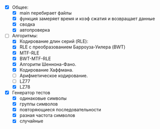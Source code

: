  - [x] Общее:
    - [x] main перебирает файлы
    - [x] функция замеряет время и коэф  сжатия и возвращает данные
    - [x] сводка
    - [x] автопроверка
 - [ ] Алгоритмы:
    - [x] Кодирование длин серий (RLE):
    - [x] RLE с преобразованием Барроуза-Уилера (BWT)
    - [x] MTF-RLE
    - [x] BWT-MTF-RLE
    - [x] Алгоритм Шеннона-Фано.
    - [x] Кодирование Хаффмана.
    - [ ] Арифметическое кодирование.
    - [ ] LZ77
    - [x] LZ78
- [x] Генератор тестов
   - [x] одинаковые символы
   - [x] группы символов
   - [x] повторяющиеся последовательности
   - [x] разная частота символов
   - [x] случайные